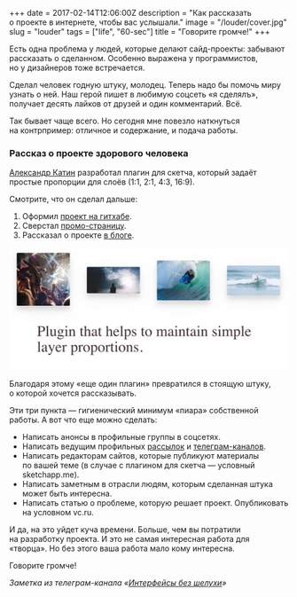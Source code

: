+++
date = 2017-02-14T12:06:00Z
description = "Как рассказать о проекте в интернете, чтобы вас услышали."
image = "/louder/cover.jpg"
slug = "louder"
tags = ["life", "60-sec"]
title = "Говорите громче!"
+++

Есть одна проблема у людей, которые делают сайд-проекты: забывают рассказать о сделанном. Особенно выражена у программистов, но у дизайнеров тоже встречается.

Сделал человек годную штуку, молодец. Теперь надо бы помочь миру узнать о ней. Наш герой пишет в любимую соцсеть «я сделялъ», получает десять лайков от друзей и один комментарий. Всё.

Так бывает чаще всего. Но сегодня мне повезло наткнуться на контрпример: отличное и содержание, и подача работы.

<div class="boxed">
<h3>Рассказ о проекте здорового человека</h3>
<p><a href="http://alexanderkatin.ru/">Александр Катин</a> разработал плагин для скетча, который задаёт простые пропорции для слоёв (1:1, 2:1, 4:3, 16:9).</p>
<p>Смотрите, что он сделал дальше:</p>
<ol>
  <li>Оформил <a href="https://github.com/lessthanzero/Formr">проект на гитхабе</a>.</li>
  <li>Сверстал <a href="https://readymag.com/sashakatin/527315/">промо-страницу</a>.</li>
  <li>Рассказал о проекте <a href="https://medium.com/sketch-app-sources/2fadac52c38a">в блоге</a>.</li>
</ol>
<a href="https://readymag.com/sashakatin/527315/" class="img-link"><img alt="Плагин Formr" src="louder.jpg"></a>
<p>Благодаря этому «еще один плагин» превратился в стоящую штуку, о которой хочется рассказывать.
</p>
</div>

Эти три пункта — гигиенический минимум «пиара» собственной работы. А вот что еще можно сделать:

- Написать анонсы в профильные группы в соцсетях.
- Написать ведущим профильных [рассылок](http://демиш.рф/mailbase.html) и [телеграм-каналов](http://telegra.ph/Telegram-kanaly-pro-dizajn-produkty-i-strategiyu-07-18).
- Написать редакторам сайтов, которые публикуют материалы по вашей теме (в случае с плагином для скетча — условный sketchapp.me).
- Написать заметным в отрасли людям, которым сделанная штука может быть интересна.
- Написать статью о проблеме, которую решает проект. Опубликовать на условном vc.ru.

И да, на это уйдет куча времени. Больше, чем вы потратили на разработку проекта. И это не самая интересная работа для «творца». Но без этого ваша работа мало кому интересна.

Говорите громче!

<div class="row">
<div class="col-xs-12 col-sm-10 col-md-8"><p><em>Заметка из телеграм-канала <span class="nowrap"><i class="fa fa-star-o color-sin"></i> «<a href="https://t.me/dangry">Интерфейсы без шелухи</a>»</span></em></p></div>
</div>

